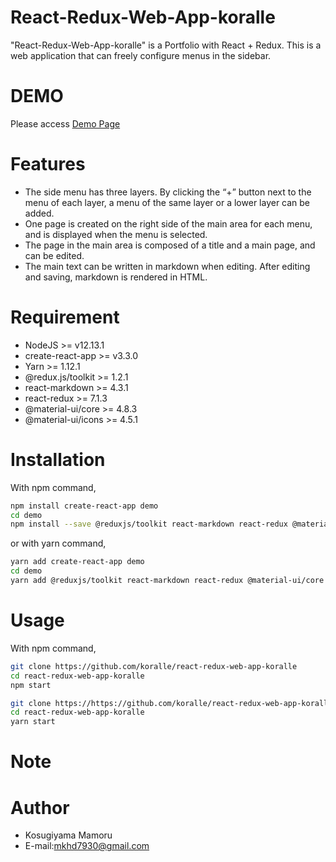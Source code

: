 # React-Redux-Web-App-koralle

"React-Redux-Web-App-koralle" is a Portfolio with React + Redux.
This is a web application that can freely configure menus in the sidebar.

# DEMO

Please access [Demo Page](https://react-redux-web-app-koralle.netlify.com)

# Features

* The side menu has three layers. By clicking the “+” button next to the menu of each layer, a menu of the same layer or a lower layer can be added.
* One page is created on the right side of the main area for each menu, and is displayed when the menu is selected.
* The page in the main area is composed of a title and a main page, and can be edited.
* The main text can be written in markdown when editing. After editing and saving, markdown is rendered in HTML.

# Requirement

* NodeJS >= v12.13.1
* create-react-app >= v3.3.0
* Yarn >= 1.12.1
* @redux.js/toolkit >= 1.2.1
* react-markdown >= 4.3.1
* react-redux >= 7.1.3
* @material-ui/core >= 4.8.3
* @material-ui/icons >= 4.5.1

# Installation

With npm command,

```bash
npm install create-react-app demo
cd demo
npm install --save @reduxjs/toolkit react-markdown react-redux @material-ui/core @material-ui/icons
```

or with yarn command,

```bash
yarn add create-react-app demo
cd demo
yarn add @reduxjs/toolkit react-markdown react-redux @material-ui/core @material-ui/icons
```

# Usage

With npm command,

```bash
git clone https://github.com/koralle/react-redux-web-app-koralle
cd react-redux-web-app-koralle
npm start
```

```bash
git clone https://https://github.com/koralle/react-redux-web-app-koralle
cd react-redux-web-app-koralle
yarn start
```

# Note

# Author

* Kosugiyama Mamoru
* E-mail:mkhd7930@gmail.com